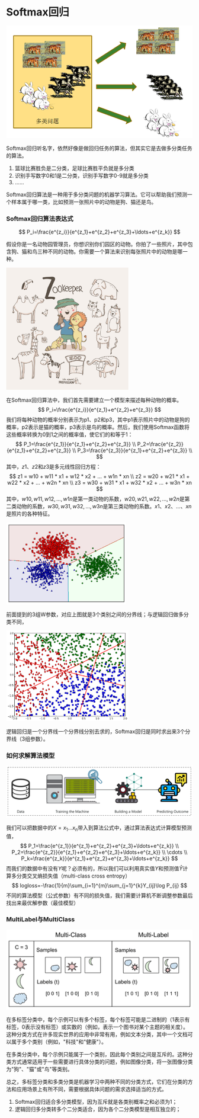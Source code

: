 # Softmax回归

<img src="imgs/2.png" alt="二分类、多分类与多标签问题的区别及对应损失函数的选择_二分类问题和多分类问题区别_lyy14011305的博客-CSDN博客" style="zoom: 67%;" />

Softmax回归听名字，依然好像是做回归任务的算法，但其实它是去做多分类任务的算法。

1.  篮球比赛胜负是二分类，足球比赛胜平负就是多分类
2.  识别手写数字0和1是二分类，识别手写数字0-9就是多分类
3.  ......

Softmax回归算法是一种用于多分类问题的机器学习算法。它可以帮助我们预测一个样本属于哪一类，比如预测一张照片中的动物是狗、猫还是鸟。



### Softmax回归算法表达式

$$
P_i=\frac{e^{z_i}}{e^{z_1}+e^{z_2}+e^{z_3}+\ldots+e^{z_k}}
$$

假设你是一名动物园管理员，你想识别你们园区的动物。你拍了一些照片，其中包含狗、猫和鸟三种不同的动物。你需要一个算法来识别每张照片中的动物是哪一种。

<img src="imgs/240513-14062509450584.jpg" alt="卡通动物管理员矢量图片(图片ID:946209)_-职业人物-矢量人物-矢量素材_ 素材宝scbao.com" style="zoom:33%;" />

在Softmax回归算法中，我们首先需要建立一个模型来描述每种动物的概率。
$$
P_i=\frac{e^{z_i}}{e^{z_1}+e^{z_2}+e^{z_3}}
$$
我们将每种动物的概率分别表示为p1、p2和p3，其中p1表示照片中的动物是狗的概率，p2表示是猫的概率，p3表示是鸟的概率。然后，我们使用Softmax函数将这些概率转换为0到1之间的概率值，使它们的和等于$1$：
$$
P_1=\frac{e^{z_1}}{e^{z_1}+e^{z_2}+e^{z_3}} \\ 
P_2=\frac{e^{z_2}}{e^{z_1}+e^{z_2}+e^{z_3}} \\ 
P_3=\frac{e^{z_3}}{e^{z_1}+e^{z_2}+e^{z_3}} \\
$$
其中，$z1$、$z2$和$z3$是多元线性回归方程：
$$
z1 = w10 + w11 * x1 + w12 * x2 + ... + w1n * xn
\\
z2 = w20 + w21 * x1 + w22 * x2 + ... + w2n * xn
\\
z3 = w30 + w31 * x1 + w32 * x2 + ... + w3n * xn
$$
其中，$w10,w11,w12,\ldots,w1n$是第一类动物的系数，$w20,w21,w22,\ldots,w2n$是第二类动物的系数，$w30,w31,w32,\ldots,w3n$是第三类动物的系数。$x1、x2、...、xn$是照片的各种特征。

<img src="imgs/ex1_2.png" alt="Machine Learning cơ bản" style="zoom: 67%;" />

前面提到的3组W参数，对应上图就是3个类别之间的分界线；与逻辑回归做多分类不同，

<img src="imgs/YB2Yi.png" alt="logistic - Geometric Interpretation of Softmax Regression - Cross Validated" style="zoom:67%;" />

逻辑回归是一个分界线一个分界线分别去求的，Softmax回归是同时求出来3个分界线（3组参数）。



### 如何求解算法模型

![image-20230315165422266](imgs/image-20230315165422266.png)

我们可以把数据中的$X={x_1\ldots x_n}$带入到算法公式中，通过算法表达式计算模型预测值，
$$
P_1=\frac{e^{z_1}}{e^{z_1}+e^{z_2}+e^{z_3}+\ldots+e^{z_k}}
\\ 
P_2=\frac{e^{z_2}}{e^{z_1}+e^{z_2}+e^{z_3}+\ldots+e^{z_k}}
\\
\cdots
\\
P_k=\frac{e^{z_k}}{e^{z_1}+e^{z_2}+e^{z_3}+\ldots+e^{z_k}}
$$
而我们的数据中有没有$Y$呢？必须有的，所以我们可以利用真实值$Y$和预测值$\hat{Y}$计算多分类交叉熵损失值（multi-class cross entropy）
$$
logloss=-\frac{1}{m}\sum_{i=1}^{m}\sum_{j=1}^{k}Y_{ij}\log P_{ij}
$$
不同的算法模型（公式参数）有不同的损失值，我们需要计算机不断调整参数最后找出来最优解参数（最佳模型）



### MultiLabel与MultiClass

![Multiclass, Multilabel 以及Multitask 的區別| 辛西亞的技能樹](imgs/SiUMrKl.png)

在多标签分类中，每个示例可以有多个标签，每个标签可能是二进制的（1表示有标签，0表示没有标签）或实数的（例如，表示一个图书对某个主题的相关度）。这种分类方式在许多现实世界的应用中非常有用，例如文本分类，其中一个文档可以属于多个类别（例如，"科技"和"健康"）。

在多类分类中，每个示例只能属于一个类别，因此每个类别之间是互斥的。这种分类方式通常适用于一些需要进行具体分类的问题，例如图像分类，将一张图像分类为"狗"、"猫"或"鸟"等类别。

总之，多标签分类和多类分类是机器学习中两种不同的分类方式，它们在分类的方法和应用场景上有所不同，需要根据具体问题的需求选择适当的方式。



1.  Softmax回归适合多分类模型，因为互斥就是各类别概率之和必须为1；
2.  逻辑回归多分类转多个二分类适合，因为各个二分类模型是相互独立的；



